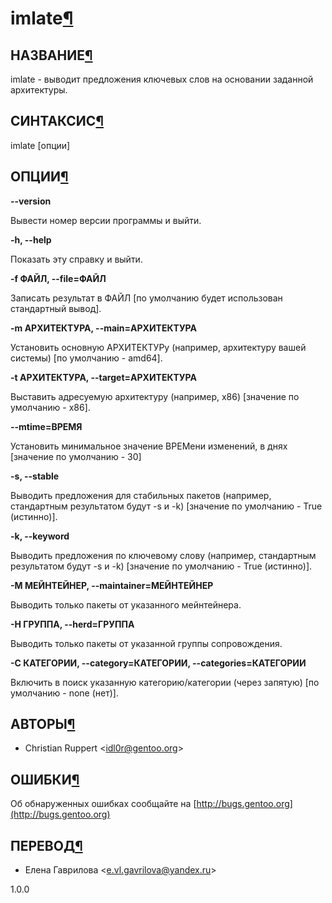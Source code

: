 # imlate[¶](#imlate)

## НАЗВАНИЕ[¶](#НАЗВАНИЕ)
imlate - выводит предложения ключевых слов на основании заданной архитектуры. 

## СИНТАКСИС[¶](#СИНТАКСИС)

imlate \[опции\]

## ОПЦИИ[¶](#ОПЦИИ)

**--version**

Вывести номер версии программы и выйти.

**-h, --help**

Показать эту справку и выйти.

**-f ФАЙЛ, --file=ФАЙЛ**

Записать результат в ФАЙЛ \[по умолчанию будет использован стандартный вывод\].

**-m АРХИТЕКТУРА, --main=АРХИТЕКТУРА**

Установить основную АРХИТЕКТУРу (например, архитектуру вашей системы) \[по умолчанию - amd64\].

**-t АРХИТЕКТУРА, --target=АРХИТЕКТУРА**

Выставить адресуемую архитектуру (например, x86) \[значение по умолчанию - x86\].

**--mtime=ВРЕМЯ**

Установить минимальное значение ВРЕМени изменений, в днях \[значение по умолчанию - 30\]

**-s, --stable**

Выводить предложения для стабильных пакетов (например, стандартным результатом будут -s и -k) \[значение по умолчанию - True (истинно)\].

**-k, --keyword**

Выводить предложения по ключевому слову (например, стандартным результатом будут -s и -k) \[значение по умолчанию - True (истинно)\].

**-M МЕЙНТЕЙНЕР, --maintainer=МЕЙНТЕЙНЕР**

Выводить только пакеты от указанного мейнтейнера.

**-H ГРУППА, --herd=ГРУППА**

Выводить только пакеты от указанной группы сопровождения.

**-C КАТЕГОРИИ, --category=КАТЕГОРИИ, --categories=КАТЕГОРИИ**

Включить в поиск указанную категорию/категории (через запятую) \[по умолчанию - none (нет)\].

## АВТОРЫ[¶](#АВТОРЫ)

* Christian Ruppert <[idl0r@gentoo.org](mailto:idl0r@gentoo.org)\>

## ОШИБКИ[¶](#ОШИБКИ)

Об обнаруженных ошибках сообщайте на [http://bugs.gentoo.org](http://bugs.gentoo.org)

## ПЕРЕВОД[¶](#ПЕРЕВОД)

* Елена Гаврилова <[e.vl.gavrilova@yandex.ru](mailto:e.vl.gavrilova@yandex.ru)\>

  
1.0.0